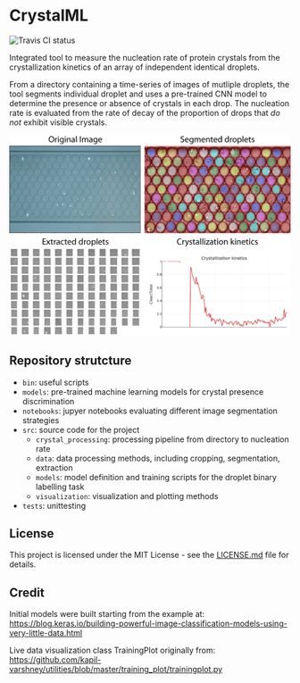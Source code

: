 # CrystalML

![Travis CI status](https://travis-ci.com/hlgirard/CrystalML.svg?branch=master)

Integrated tool to measure the nucleation rate of protein crystals from the crystallization kinetics of an array of independent identical droplets.

From a directory containing a time-series of images of mutliple droplets, the tool segments individual droplet and uses a pre-trained CNN model to determine the presence or absence of crystals in each drop.
The nucleation rate is evaluated from the rate of decay of the proportion of drops that _do not_ exhibit visible crystals.

![Schematic](docs/CrystalML_demo.jpg)

## Repository strutcture

- `bin`: useful scripts
- `models`: pre-trained machine learning models for crystal presence discrimination
- `notebooks`: jupyer notebooks evaluating different image segmentation strategies
- `src`: source code for the project
    - `crystal_processing`: processing pipeline from directory to nucleation rate
    - `data`: data processing methods, including cropping, segmentation, extraction
    - `models`: model definition and training scripts for the droplet binary labelling task
    - `visualization`: visualization and plotting methods
- `tests`: unittesting

## License

This project is licensed under the MIT License - see the [LICENSE.md](LICENSE.md) file for details.

## Credit

Initial models were built starting from the example at:
https://blog.keras.io/building-powerful-image-classification-models-using-very-little-data.html

Live data visualization class TrainingPlot originally from:
https://github.com/kapil-varshney/utilities/blob/master/training_plot/trainingplot.py
